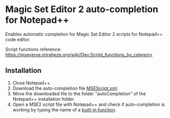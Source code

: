 # Magic Set Editor 2 auto-completion for Notepad++
Enables automatic completion for Magic Set Editor 2 scripts for Notepad++ code editor.

Script functions reference: https://mseverse.miraheze.org/wiki/Dev:Script_functions_by_category.

## Installation
1. Close Notepad++.
2. Download the auto-completion file [MSEScript.xml](https://raw.githubusercontent.com/raohmaru/msescript-notepad-udl/master/api/MSEScript.xml).
3. Move the downloaded file to the folder "autoCompletion" of the Notepad++ installation folder.
4. Open a MSE2 script file with Notepad++ and check if auto-completion is working by typing the name of a [built-in function](https://mseverse.miraheze.org/wiki/Dev:Script_functions_by_category).

